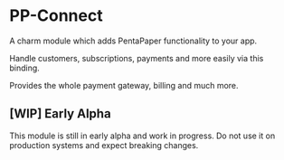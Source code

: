 # PP-Connect

A charm module which adds PentaPaper functionality to your app.

Handle customers, subscriptions, payments and more easily via this binding.

Provides the whole payment gateway, billing and much more.

## [WIP] Early Alpha

This module is still in early alpha and work in progress. 
Do not use it on production systems and expect breaking changes.
